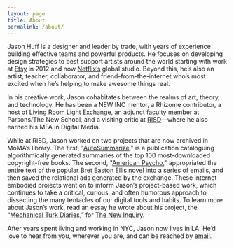 ```yaml
---
layout: page
title: About
permalink: /about/
---
```


<p class="h1">Jason Huff is a designer and leader by trade, with years of experience building effective teams and powerful products. He focuses on developing design strategies to best support artists around the world starting with work at <a href="http://www.etsy.com/" alt="Etsy">Etsy</a> in 2012 and now <a href="http://www.netflix.com/" alt="Netflix">Netflix’s</a> global studio. Beyond this, he’s also an artist, teacher, collaborator, and friend-from-the-internet who’s most excited when he’s helping to make awesome things real.</p>

<p class="sm-col-12 md-col-10 lg-col-9">In his creative work, Jason cohabitates between the realms of art, theory, and technology. He has been a NEW INC mentor, a Rhizome contributor, a host of <a href="http://www.livingroomlightexchange.com/lrlxny/" alt="LRLX">Living Room Light Exchange</a>, an adjunct faculty member at Parsons/The New School, and a visiting critic at <a href="https://www.risd.edu/" alt="RISD" title="risd.edu">RISD</a>—where he also earned his MFA in Digital Media.</p>

<p class="sm-col-12 md-col-10 lg-col-9">While at RISD, Jason worked on two projects that are now archived in MoMA’s library. The first, "<a href="http://p-dpa.net/work/autosummarize/">AutoSummarize</a>," is a publication cataloguing algorithmically generated summaries of the top 100 most-downloaded copyright-free books. The second, "<a href="http://p-dpa.net/work/american-psycho/">American Psycho</a>," appropriated the entire text of the popular Bret Easton Ellis novel into a series of emails, and then saved the relational ads generated by the exchange. These internet-embodied projects went on to inform Jason’s project-based work, which continues to take a critical, curious, and often humorous approach to dissecting the many tentacles of our digital tools and habits. To learn more about Jason’s work, read an essay he wrote about his project, the “<a href="https://themechanicalturkdiaries.com/" alt="Link to Mechanical Turk Diaries">Mechanical Turk Diaries</a>,” for <a href="https://thenewinquiry.com/serf-boards/" alt="The New Inquiry">The New Inquiry</a>.</p>

<p class="sm-col-12 md-col-10 lg-col-9">After years spent living and working in NYC, Jason now lives in LA. He’d love to hear from you, wherever you are, and can be reached by <a href="mailto:jsnhff+website@gmail.com">email</a>.</p>
